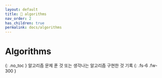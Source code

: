 ```yaml
---
layout: default
title: 🎲 algorithms
nav_order: 2
has_children: true
permalink: docs/algorithms
---
```


# Algorithms
{: .no_toc }
알고리즘 문제 푼 것 또는 생각나는 알고리즘 구현한 것 기록
{: .fs-6 .fw-300 }
